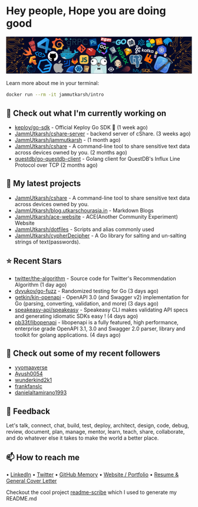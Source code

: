 # Hey people, Hope you are doing good

![Image](https://github.com/JammUtkarsh/jammutkarsh/blob/main/github-banner.png?raw=true)

Learn more about me in your terminal:

```bash
docker run --rm -it jammutkarsh/intro
```

## 👷 Check out what I'm currently working on

- [keploy/go-sdk](https://github.com/keploy/go-sdk) - Official Keploy Go SDK 🔵 (1 week ago)
- [JammUtkarsh/cshare-server](https://github.com/JammUtkarsh/cshare-server) - backend server of cShare. (3 weeks ago)
- [JammUtkarsh/jammutkarsh](https://github.com/JammUtkarsh/jammutkarsh) -  (1 month ago)
- [JammUtkarsh/cshare](https://github.com/JammUtkarsh/cshare) - A command-line tool to share sensitive text data across devices owned by you. (2 months ago)
- [questdb/go-questdb-client](https://github.com/questdb/go-questdb-client) - Golang client for QuestDB&#39;s Influx Line Protocol over TCP (2 months ago)

## 🌱 My latest projects

- [JammUtkarsh/cshare](https://github.com/JammUtkarsh/cshare) - A command-line tool to share sensitive text data across devices owned by you.
- [JammUtkarsh/blog.utkarschourasia.in](https://github.com/JammUtkarsh/blog.utkarschourasia.in) - Markdown Blogs
- [JammUtkarsh/ace-website](https://github.com/JammUtkarsh/ace-website) - ACE(Another Community Experiment) Website
- [JammUtkarsh/dotfiles](https://github.com/JammUtkarsh/dotfiles) - Scripts and alias commonly used
- [JammUtkarsh/cypherDecipher](https://github.com/JammUtkarsh/cypherDecipher) - A Go library for salting and un-salting strings of text(passwords).

## ⭐ Recent Stars

- [twitter/the-algorithm](https://github.com/twitter/the-algorithm) - Source code for Twitter&#39;s Recommendation Algorithm (1 day ago)
- [dvyukov/go-fuzz](https://github.com/dvyukov/go-fuzz) - Randomized testing for Go (3 days ago)
- [getkin/kin-openapi](https://github.com/getkin/kin-openapi) - OpenAPI 3.0 (and Swagger v2) implementation for Go (parsing, converting, validation, and more) (3 days ago)
- [speakeasy-api/speakeasy](https://github.com/speakeasy-api/speakeasy) - Speakeasy CLI makes validating API specs and generating idiomatic SDKs easy ! (4 days ago)
- [pb33f/libopenapi](https://github.com/pb33f/libopenapi) - libopenapi is a fully featured, high performance, enterprise grade OpenAPI 3.1, 3.0 and Swagger 2.0 parser, library and toolkit for golang applications. (4 days ago)

## 👯 Check out some of my recent followers

- [vyomaaverse](https://github.com/vyomaaverse)
- [Ayush0054](https://github.com/Ayush0054)
- [wunderkind2k1](https://github.com/wunderkind2k1)
- [frankfanslc](https://github.com/frankfanslc)
- [danielaltamirano1993](https://github.com/danielaltamirano1993)

## 💬 Feedback

Let's talk, connect, chat, build, test, deploy, architect, design, code, debug, review, document, plan, manage, mentor, learn, teach, share, collaborate, and do whatever else it takes to make the world a better place.

## 📫 How to reach me

  &bullet; [LinkedIn](https://www.linkedin.com/in/5utkarshc/)
  &bullet; [Twitter](https://twitter.com/JammUtkarsh)
  &bullet; [GitHub Memory](https://githubmemory.com/@JammUtkarsh)
  &bullet; [Website / Portfolio](https://utkarshchourasia.in/)
  &bullet; [Resume & General Cover Letter](https://drive.google.com/drive/folders/1ci7ngCK4trDgoGHongJxUamzC4hm0AqE?usp=sharing)

Checkout the cool project [readme-scribe](https://github.com/muesli/readme-scribe) which I used to generate my README.md
